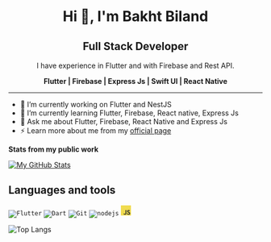 <h1 align="center">Hi 👋, I'm Bakht Biland</h1>
<h2 align="center">Full Stack Developer</h2>
<p align="center">I have experience in Flutter and with Firebase and Rest API.</p>

<p align="center">
<strong>Flutter | Firebase | Express Js | Swift UI | React Native</strong>
</p>

---

- 🔭 I’m currently working on Flutter and NestJS
- 🌱 I’m currently learning Flutter, Firebase, React native, Express Js
- 💬 Ask me about Flutter, Firebase, React Native and Express Js
- ⚡ Learn more about me from my [official page](https://bakht200.github.io/)


**Stats from my public work**

[![My GitHub Stats](https://github-readme-stats.vercel.app/api/?username=bakht200&count_private=true&theme=tokyonight&showicons=true)]()

## Languages and tools

<code><img height="20" src="https://avatars.githubusercontent.com/u/14101776?s=20&v=4" alt="Flutter"></code>
<code><img height="20" src="https://avatars.githubusercontent.com/u/1609975?s=20&v=4" alt="Dart"></code>
<code><img height="20" src="https://avatars.githubusercontent.com/u/18133?s=20&v=4" alt="Git"></code>
<code><img height="20" src="https://avatars.githubusercontent.com/u/9950313?s=20&v=4" alt="nodejs"></code>
<code><img height="20" src="https://raw.githubusercontent.com/github/explore/80688e429a7d4ef2fca1e82350fe8e3517d3494d/topics/javascript/javascript.png" alt="javascript"></code>

![Top Langs](https://github-readme-stats.vercel.app/api/top-langs/?username=bakht200&layout=compact&theme=tokyonight)
